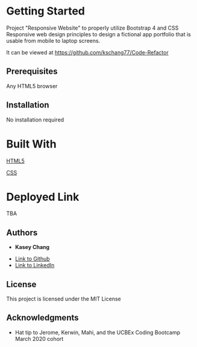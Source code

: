 # Getting Started

Project "Responsive Website" to properly utilize Bootstrap 4 and 
CSS Responsive web design principles to design a fictional app 
portfolio that is usable from mobile to laptop screens. 

It can be viewed at https://github.com/kschang77/Code-Refactor

## Prerequisites

Any HTML5 browser

## Installation

No installation required

# Built With

[HTML5](https://html.spec.whatwg.org/multipage/)

[CSS](https://www.w3.org/Style/CSS/specs.en.html)

# Deployed Link

TBA

## Authors

* **Kasey Chang** 

- [Link to Github](https://github.com/kschang77)
- [Link to LinkedIn](https://www.linkedin.com/in/kasey-chang)


## License

This project is licensed under the MIT License 

## Acknowledgments

* Hat tip to Jerome, Kerwin, Mahi, and the UCBEx Coding Bootcamp March 2020 cohort
